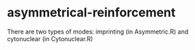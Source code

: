 # asymmetrical-reinforcement
There are two types of modes: imprinting (in Asymmetric.R) and cytonuclear (in Cytonuclear.R)
